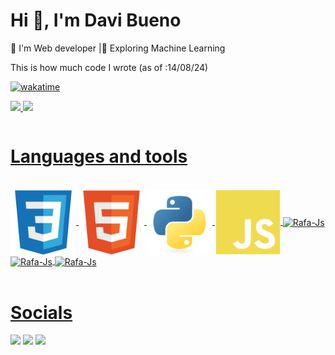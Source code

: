 # Hi 👋, I'm Davi Bueno

🌱 I'm Web developer |🔭 Exploring Machine Learning

This is how much code I wrote (as of :14/08/24)

[![wakatime](https://wakatime.com/badge/user/14e75f44-94d0-4ad8-9a79-459b03179129.svg)](https://wakatime.com/@14e75f44-94d0-4ad8-9a79-459b03179129 )


<table>
  <a href="https://github.com/buenosdev">
  <img height="180em" src="https://github-readme-stats.vercel.app/api?username=buenosdev&show_icons=true&theme=tokyonight&include_all_commits=true"/>
  <img height="180em" src="https://github-readme-stats.vercel.app/api/top-langs/?username=buenosdev&layout=compact&langs_count=6&theme=tokyonight"/>
</table>



# Languages ​​and tools

<div style="display: inline_block"><br>
  <img align="center" alt="Rafa-CSS"  width="105" src="https://raw.githubusercontent.com/devicons/devicon/master/icons/css3/css3-original.svg">
  <img align="center" alt="Rafa-HTML"  width="105" src="https://raw.githubusercontent.com/devicons/devicon/master/icons/html5/html5-original.svg">
  <img align="center" alt="Rafa-Python" width="105" src="https://raw.githubusercontent.com/devicons/devicon/master/icons/python/python-original.svg">
  <img align="center" alt="Rafa-Js"  width="105" src="https://raw.githubusercontent.com/devicons/devicon/master/icons/javascript/javascript-plain.svg">
  <img align="center" alt="Rafa-Js"  width="105" src="https://cdn.jsdelivr.net/gh/devicons/devicon@latest/icons/mysql/mysql-original.svg">
  <img align="center" alt="Rafa-Js"  width="105" src="https://cdn.jsdelivr.net/gh/devicons/devicon@latest/icons/illustrator/illustrator-plain.svg">
  <img align="center" alt="Rafa-Js"  width="105" src="https://cdn.jsdelivr.net/gh/devicons/devicon@latest/icons/photoshop/photoshop-original.svg">


</div><br>

 # Socials
 <div> 
<!--   <a href="https://www.youtube.com/channel/UC_-uuuZbY0AAt9CViNzvc-Q" target="_blank"><img src="https://img.shields.io/badge/YouTube-FF0000?style=for-the-badge&logo=youtube&logoColor=white" target="_blank"></a> -->
<!--   <a href="https://instagram.com/rafaballerini" target="_blank"><img src="https://img.shields.io/badge/-Instagram-%23E4405F?style=for-the-badge&logo=instagram&logoColor=white" target="_blank"></a> -->
<!--  	<a href="https://www.twitch.tv/rafaballerinii" target="_blank"><img src="https://img.shields.io/badge/Twitch-9146FF?style=for-the-badge&logo=twitch&logoColor=white" target="_blank"></a> -->
 <a href="https://discord.gg/.xkairosx." target="_blank"><img src="https://img.shields.io/badge/Discord-7289DA?style=for-the-badge&logo=discord&logoColor=white" target="_blank"></a> 
  <a href = "mailto:davibuenocgd@gmail.com"><img src="https://img.shields.io/badge/-Gmail-%23333?style=for-the-badge&logo=gmail&logoColor=white" target="_blank"></a>
  <a href="https://www.linkedin.com/in/buenosdev" target="_blank"><img src="https://img.shields.io/badge/-LinkedIn-%230077B5?style=for-the-badge&logo=linkedin&logoColor=white" target="_blank"></a>  
</div>

